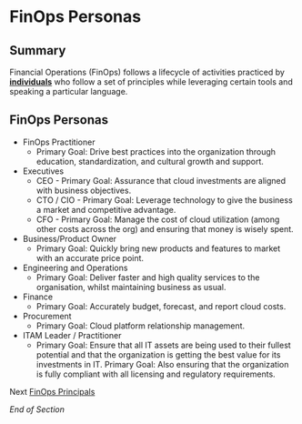 # FinOps Personas

## Summary
Financial Operations (FinOps) follows a lifecycle of activities practiced by [**individuals**](https://www.mindmeister.com/2757652925/03-finops-teams-motivation) who follow a set of principles while leveraging certain tools and speaking a particular language.

## FinOps Personas
* FinOps Practitioner
    * Primary Goal: Drive best practices into the organization through education, standardization, and cultural growth and support.
* Executives
    * CEO - Primary Goal: Assurance that cloud investments are aligned with business objectives.
    * CTO / CIO - Primary Goal: Leverage technology to give the business a market and competitive advantage.
    * CFO - Primary Goal: Manage the cost of cloud utilization (among other costs across the org) and ensuring that money is wisely spent.
* Business/Product Owner
    * Primary Goal: Quickly bring new products and features to market with an accurate price point.
* Engineering and Operations
    * Primary Goal: Deliver faster and high quality services to the organisation, whilst maintaining business as usual.
* Finance
    * Primary Goal: Accurately budget, forecast, and report cloud costs.
* Procurement
    * Primary Goal: Cloud platform relationship management.
* ITAM Leader / Practitioner
    * Primary Goal: Ensure that all IT assets are being used to their fullest potential and that the organization is getting the best value for its investments in IT. 
    Primary Goal: Also ensuring that the organization is fully compliant with all licensing and regulatory requirements. 

Next [FinOps Principals](https://github.com/jamesbuckett/finops-certified-practitioner/blob/main/04-finops-principals.md)

*End of Section*